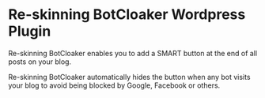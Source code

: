 # Re-skinning BotCloaker Wordpress Plugin
Re-skinning BotCloaker enables you to add a SMART button at the end of all posts on your blog.

Re-skinning BotCloaker automatically hides the button when any bot visits your blog to avoid being blocked by Google, Facebook or others.
